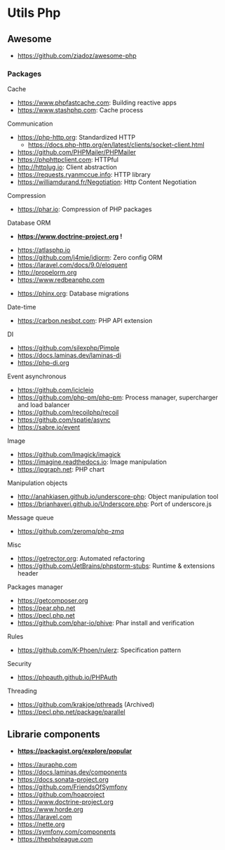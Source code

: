 # Utils Php

## Awesome
- https://github.com/ziadoz/awesome-php

### Packages

Cache
* https://www.phpfastcache.com: Building reactive apps
* https://www.stashphp.com: Cache process

Communication
* https://php-http.org: Standardized HTTP
  - https://docs.php-http.org/en/latest/clients/socket-client.html
* https://github.com/PHPMailer/PHPMailer
* https://phphttpclient.com: HTTPful
* http://httplug.io: Client abstraction
* https://requests.ryanmccue.info: HTTP library
* https://williamdurand.fr/Negotiation: Http Content Negotiation 

Compression
* https://phar.io: Compression of PHP packages

Database ORM
+ **https://www.doctrine-project.org !**

* https://atlasphp.io
* https://github.com/j4mie/idiorm: Zero config ORM
* https://laravel.com/docs/9.0/eloquent
* http://propelorm.org
* https://www.redbeanphp.com

- https://phinx.org: Database migrations

Date-time
* https://carbon.nesbot.com: PHP API extension

DI
* https://github.com/silexphp/Pimple
* https://docs.laminas.dev/laminas-di
* https://php-di.org

Event asynchronous
* https://github.com/icicleio
* https://github.com/php-pm/php-pm: Process manager, supercharger and load balancer
* https://github.com/recoilphp/recoil
* https://github.com/spatie/async
* https://sabre.io/event

Image
* https://github.com/Imagick/imagick
* https://imagine.readthedocs.io: Image manipulation
* https://jpgraph.net: PHP chart

Manipulation objects
* http://anahkiasen.github.io/underscore-php: Object manipulation tool
* https://brianhaveri.github.io/Underscore.php: Port of underscore.js

Message queue
* https://github.com/zeromq/php-zmq

Misc
* https://getrector.org: Automated refactoring
* https://github.com/JetBrains/phpstorm-stubs: Runtime & extensions header

Packages manager
* https://getcomposer.org
* https://pear.php.net
* https://pecl.php.net
* https://github.com/phar-io/phive: Phar install and verification

Rules
* https://github.com/K-Phoen/rulerz: Specification pattern

Security
* https://phpauth.github.io/PHPAuth

Threading
* https://github.com/krakjoe/pthreads (Archived)
* https://pecl.php.net/package/parallel

## Librarie components
+ **https://packagist.org/explore/popular**

* https://auraphp.com
* https://docs.laminas.dev/components
* https://docs.sonata-project.org
* https://github.com/FriendsOfSymfony
* https://github.com/hoaproject
* https://www.doctrine-project.org
* https://www.horde.org
* https://laravel.com
* https://nette.org
* https://symfony.com/components
* https://thephpleague.com
